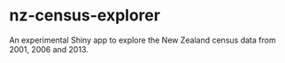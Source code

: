 nz-census-explorer
==================

An experimental Shiny app to explore the New Zealand census data from 2001, 2006 and 2013.
